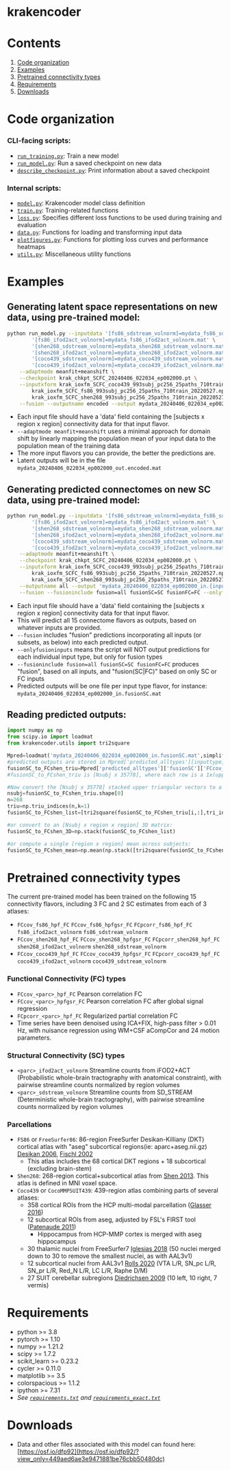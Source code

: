 # krakencoder

# Contents
1. [Code organization](#Code-organization)
2. [Examples](#examples)
3. [Pretrained connectivity types](#pretrained-connectivity-types)
4. [Requirements](#requirements)
5. [Downloads](#downloads)

# Code organization
### CLI-facing scripts:
* [`run_training.py`](run_training.py): Train a new model
* [`run_model.py`](run_model.py): Run a saved checkpoint on new data
* [`describe_checkpoint.py`](describe_checkpoint.py): Print information about a saved checkpoint

### Internal scripts:
* [`model.py`](krakencoder/model.py): Krakencoder model class definition
* [`train.py`](krakencoder/train.py): Training-related functions
* [`loss.py`](krakencoder/loss.py): Specifies different loss functions to be used during training and evaluation
* [`data.py`](krakencoder/data.py): Functions for loading and transforming input data
* [`plotfigures.py`](krakencoder/plotfigures.py): Functions for plotting loss curves and performance heatmaps
* [`utils.py`](krakencoder/utils.py): Miscellaneous utility functions

# Examples

## Generating latent space representations on new data, using pre-trained model:
```bash
python run_model.py --inputdata '[fs86_sdstream_volnorm]=mydata_fs86_sdstream_volnorm.mat' \
        '[fs86_ifod2act_volnorm]=mydata_fs86_ifod2act_volnorm.mat' \
        '[shen268_sdstream_volnorm]=mydata_shen268_sdstream_volnorm.mat' \
        '[shen268_ifod2act_volnorm]=mydata_shen268_ifod2act_volnorm.mat' \
        '[coco439_sdstream_volnorm]=mydata_coco439_sdstream_volnorm.mat' \
        '[coco439_ifod2act_volnorm]=mydata_coco439_ifod2act_volnorm.mat' \
    --adaptmode meanfit+meanshift \
    --checkpoint krak_chkpt_SCFC_20240406_022034_ep002000.pt \
    --inputxform krak_ioxfm_SCFC_coco439_993subj_pc256_25paths_710train_20220527.npy \
        krak_ioxfm_SCFC_fs86_993subj_pc256_25paths_710train_20220527.npy \
        krak_ioxfm_SCFC_shen268_993subj_pc256_25paths_710train_20220527.npy \
    --fusion --outputname encoded --output mydata_20240406_022034_ep002000_out.{output}.mat
```
* Each input file should have a 'data' field containing the [subjects x region x region] connectivity data for that input flavor.
* `--adaptmode meanfit+meanshift` uses a minimal approach for domain shift by linearly mapping the population mean of your input data to the population mean of the training data
* The more input flavors you can provide, the better the predictions are.
* Latent outputs will be in the file `mydata_20240406_022034_ep002000_out.encoded.mat`

## Generating predicted connectomes on new SC data, using pre-trained model:
```bash
python run_model.py --inputdata '[fs86_sdstream_volnorm]=mydata_fs86_sdstream_volnorm.mat' \
        '[fs86_ifod2act_volnorm]=mydata_fs86_ifod2act_volnorm.mat' \
        '[shen268_sdstream_volnorm]=mydata_shen268_sdstream_volnorm.mat' \
        '[shen268_ifod2act_volnorm]=mydata_shen268_ifod2act_volnorm.mat' \
        '[coco439_sdstream_volnorm]=mydata_coco439_sdstream_volnorm.mat' \
        '[coco439_ifod2act_volnorm]=mydata_coco439_ifod2act_volnorm.mat' \
    --adaptmode meanfit+meanshift \
    --checkpoint krak_chkpt_SCFC_20240406_022034_ep002000.pt \
    --inputxform krak_ioxfm_SCFC_coco439_993subj_pc256_25paths_710train_20220527.npy \
        krak_ioxfm_SCFC_fs86_993subj_pc256_25paths_710train_20220527.npy \
        krak_ioxfm_SCFC_shen268_993subj_pc256_25paths_710train_20220527.npy \
    --outputname all --output 'mydata_20240406_022034_ep002000_in.{input}.mat' \
    --fusion --fusioninclude fusion=all fusionSC=SC fusionFC=FC --onlyfusioninputs
```
* Each input file should have a 'data' field containing the [subjects x region x region] connectivity data for that input flavor.
* This will predict all 15 connectome flavors as outputs, based on whatever inputs are provided.
* `--fusion` includes "fusion" predictions incorporating all inputs (or subsets, as below) into each predicted output.
* `--onlyfusioninputs` means the script will NOT output predictions for each individual input type, but only for fusion types
* `--fusioninclude fusion=all fusionSC=SC fusionFC=FC` produces "fusion", based on all inputs, and "fusion(SC|FC)" based on only SC or FC inputs
* Predicted outputs will be one file per input type flavor, for instance: `mydata_20240406_022034_ep002000_in.fusionSC.mat`

## Reading predicted outputs:
```python
import numpy as np
from scipy.io import loadmat
from krakencoder.utils import tri2square

Mpred=loadmat('mydata_20240406_022034_ep002000_in.fusionSC.mat',simplify_cells=True)
#predicted outputs are stored in Mpred['predicted_alltypes'][inputtype][outputtype]
fusionSC_to_FCshen_triu=Mpred['predicted_alltypes']['fusionSC']['FCcov_shen268_hpf_FC'] 
#fusionSC_to_FCshen_triu is [Nsubj x 35778], where each row is a 1x(upper triangular) for a 268x268 matrix

#Now convert the [Nsubj x 35778] stacked upper triangular vectors to a list of [268x268] square matrices for each subject
nsubj=fusionSC_to_FCshen_triu.shape[0]
n=268
triu=np.triu_indices(n,k=1)
fusionSC_to_FCshen_list=[tri2square(fusionSC_to_FCshen_triu[i,:],tri_indices=triu) for i in range(nsubj)]

#or convert to an [Nsubj x region x region] 3D matrix:
fusionSC_to_FCshen_3D=np.stack(fusionSC_to_FCshen_list)

#or compute a single [region x region] mean across subjects:
fusionSC_to_FCshen_mean=np.mean(np.stack([tri2square(fusionSC_to_FCshen_triu[i,:],tri_indices=triu) for i in range(nsubj)]), axis=0)
```
# Pretrained connectivity types
The current pre-trained model has been trained on the following 15 connectivity flavors, including 3 FC and 2 SC estimates from each of 3 atlases:
* `FCcov_fs86_hpf_FC` `FCcov_fs86_hpfgsr_FC` `FCpcorr_fs86_hpf_FC` `fs86_ifod2act_volnorm` `fs86_sdstream_volnorm` 
* `FCcov_shen268_hpf_FC` `FCcov_shen268_hpfgsr_FC` `FCpcorr_shen268_hpf_FC` `shen268_ifod2act_volnorm` `shen268_sdstream_volnorm`
* `FCcov_coco439_hpf_FC` `FCcov_coco439_hpfgsr_FC` `FCpcorr_coco439_hpf_FC` `coco439_ifod2act_volnorm` `coco439_sdstream_volnorm`

### Functional Connectivity (FC) types
* `FCcov_<parc>_hpf_FC` Pearson correlation FC
* `FCcov_<parc>_hpfgsr_FC` Pearson correlation FC after global signal regression
* `FCpcorr_<parc>_hpf_FC` Regularized partial correlation FC
* Time series have been denoised using ICA+FIX, high-pass filter > 0.01 Hz, with nuisance regression using WM+CSF aCompCor and 24 motion parameters.

### Structural Connectivity (SC) types
* `<parc>_ifod2act_volnorm` Streamline counts from iFOD2+ACT (Probabilistic whole-brain tractography with anatomical constraint), with pairwise streamline counts normalized by region volumes
* `<parc>_sdstream_volnorm`  Streamline counts from SD_STREAM (Deterministic whole-brain tractography), with pairwise streamline counts normalized by region volumes
### Parcellations
* `FS86` or `FreeSurfer86`: 86-region FreeSurfer Desikan-Killiany (DKT) cortical atlas with "aseg" subcortical regions(ie: aparc+aseg.nii.gz) [Desikan 2006](https://pubmed.ncbi.nlm.nih.gov/16530430/), [Fischl 2002](https://pubmed.ncbi.nlm.nih.gov/11832223/)
    * This atlas includes the 68 cortical DKT regions + 18 subcortical (excluding brain-stem)
* `Shen268`: 268-region cortical+subcortical atlas from [Shen 2013](https://pubmed.ncbi.nlm.nih.gov/23747961/). This atlas is defined in MNI voxel space.
* `Coco439` or `CocoMMPSUIT439`: 439-region atlas combining parts of several atlases:
    * 358 cortical ROIs from the HCP multi-modal parcellation ([Glasser 2016](https://pubmed.ncbi.nlm.nih.gov/27437579/))
    * 12 subcortical ROIs from aseg, adjusted by FSL's FIRST tool ([Patenaude 2011](https://pubmed.ncbi.nlm.nih.gov/21352927/))
        * Hippocampus from HCP-MMP cortex is merged with aseg hippocampus
    * 30 thalamic nuclei from FreeSurfer7 [Iglesias 2018](https://pubmed.ncbi.nlm.nih.gov/30121337/) (50 nuclei merged down to 30 to remove the smallest nuclei, as with AAL3v1)
    * 12 subcortical nuclei from AAL3v1 [Rolls 2020](https://pubmed.ncbi.nlm.nih.gov/31521825/) (VTA L/R, SN_pc L/R, SN_pr L/R, Red_N L/R, LC L/R, Raphe D/M)
    * 27 SUIT cerebellar subregions [Diedrichsen 2009](https://pubmed.ncbi.nlm.nih.gov/19457380/) (10 left, 10 right, 7 vermis)

# Requirements
* python >= 3.8
* pytorch >= 1.10
* numpy >= 1.21.2
* scipy >= 1.7.2
* scikit_learn >= 0.23.2
* cycler >= 0.11.0
* matplotlib >= 3.5
* colorspacious >= 1.1.2
* ipython >= 7.31
* *See [`requirements.txt`](requirements.txt) and [`requirements_exact.txt`](requirements_exact.txt)*

# Downloads
* Data and other files associated with this model can found here: [https://osf.io/dfp92](https://osf.io/dfp92/?view_only=449aed6ae3e9471881be76cbb50480dc)
